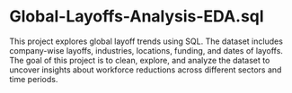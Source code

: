 # Global-Layoffs-Analysis-EDA.sql
This project explores global layoff trends using SQL. The dataset includes company-wise layoffs, industries, locations, funding, and dates of layoffs. The goal of this project is to clean, explore, and analyze the dataset to uncover insights about workforce reductions across different sectors and time periods.
